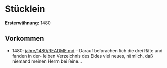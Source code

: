 # Stücklein

**Ersterwähnung:** 1480

## Vorkommen
- 1480: [jahre/1480/README.md](../jahre/1480/README.md) – Darauf beſprachen ſich die drei Räte und fanden in der-
ſelben Verzeichnis des Eides viel neues, nämlich, daß
niemand meinen Herrn bei ſeine...

